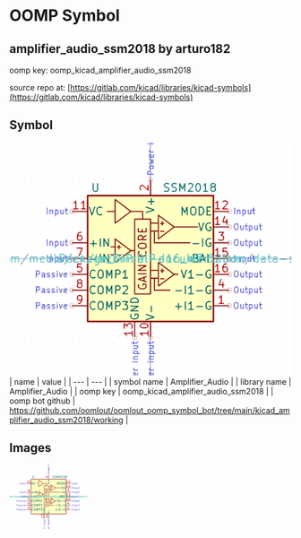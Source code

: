 # OOMP Symbol  
## amplifier_audio_ssm2018  by arturo182  
  
oomp key: oomp_kicad_amplifier_audio_ssm2018  
  
source repo at: [https://gitlab.com/kicad/libraries/kicad-symbols](https://gitlab.com/kicad/libraries/kicad-symbols)  
## Symbol  
  
[![working.png](working_600.png)](working.png)  
| name | value | 
| --- | --- | 
| symbol name | Amplifier_Audio | 
| library name | Amplifier_Audio | 
| oomp key | oomp_kicad_amplifier_audio_ssm2018 | 
| oomp bot github | https://github.com/oomlout/oomlout_oomp_symbol_bot/tree/main/kicad_amplifier_audio_ssm2018/working | 
## Images  
  
[![working.png](working_140.png)](working.png)  
